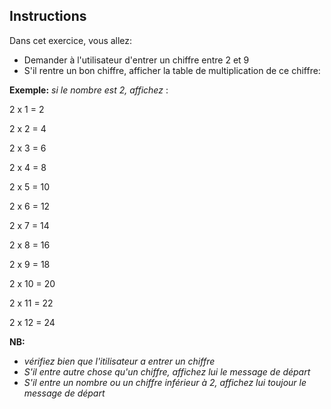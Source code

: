 ## Instructions  

  Dans cet exercice, vous allez: 

- Demander à l'utilisateur d'entrer un chiffre entre 2 et 9
- S'il rentre un bon chiffre, afficher la table de multiplication de ce chiffre: 


**Exemple:**  _si le nombre est 2, affichez_ : 

2 x 1 = 2

2 x 2 = 4

 2 x 3 = 6
 
 2 x 4 = 8
 
 2 x 5 = 10
 
 2 x 6 = 12
 
 2 x 7 = 14
 
 2 x 8 = 16
 
 2 x 9 = 18
 
 2 x 10 = 20
 
 2 x 11 = 22
 
 2 x 12 = 24

  **NB:** 
  
  - *vérifiez bien que l'itilisateur a entrer un chiffre*
  - *S'il entre autre chose qu'un chiffre, affichez lui le message de départ*
  - *S'il entre un nombre ou un chiffre inférieur à 2, affichez lui toujour le message de départ* 
